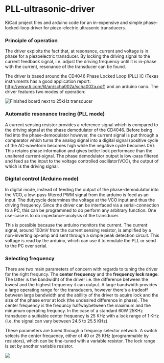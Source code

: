 # PLL-ultrasonic-driver
KiCad project files and arduino code for an in-expensive and simple phase-locked-loop driver for piezo-electric ultrasonic transducers. 

### Principle of operation
The driver exploits the fact that, at resonance, current and voltage is in phase for a piezoelectric transducer. By locking the driving signal to the current feedback signal, i.e. adjust the driving frequency until it is in-phase with the current, resonance of the transducer can be found. 

The driver is based around the CD4046 Phase Locked Loop (PLL) IC (Texas instruments has a good application report: http://www.ti.com/lit/an/scha002a/scha002a.pdf) and an arduino nano. The driver features two modes of operation:

![Finished board next to 25kHz transducer](https://github.com/leacog/PLL-ultrasonic-driver/blob/master/pcb/images/finished-board.JPG)

### Automatic resonance tracing (PLL mode) ###
A current sensing resistor provides a reference signal which is compared to the driving signal at the phase demodulator of the CD4046. Before being fed into the phase-demodulator however, the current signal is put through a comparator which turns the analog signal into a digital signal (positive cycle of the AC-waveform becomes high while the negative cycle becomes 0V). This retains phase information and gives better lock performace than the unaltered current-signal. The phase demodulator output is low-pass filtered and feed as the input to the voltage controlled oscillator(VCO), the output of which is the driving signal.

### Digital control (Arduino mode) ###
In digital mode, instead of feeding the output of the phase-demodulator into the VCO, a low-pass filtered PWM signal from the arduino is feed as an input. The dutycycle determines the voltage at the VCO input and thus the driving frequency. Since the driver can be interfaced via a serial-connection to a PC, this can be programmed to do perform any arbitrary function. One use-case is to do impedance-analysis of the transducer.

This is possible because the arduino monitors the current. The current signal, around 100mV from the current sensing resistor, is amplified by a non-inverting op-amp and sent through a simple peak detection circuit. This voltage is read by the arduino, which can use it to emulate the PLL or send to the PC over serial. 

### Selecting frequency ###
There are two main parameters of concern with regards to tuning the driver for the right frequncy. The **center frequency** and the **frequency lock range**. The latter is the bandwidht of the driver i.e. the difference between the lowest and the highest frequency it can output. A large bandwidth provides a large operating range for the transducers, however there's a tradeoff between large bandwidth and the abillity of the driver to aquire lock and the size of the phase error at lock (the undesired difference in phase). The center frequency is  the frequncy halfwaybetween the maximum and the minumum operating frequncy. In the case of a standard 60W 25KHz transducer a suitiable center frequency is 25 KHz with a lock range of 1 KHz (i.e. the signal can vary between 24.5 to 25.5 KHz).

These parameters are tuned through a frequncy selector network. A switch selects the center frequency, either of 40 or 25 KHz (programmable by resistors), which can be fine-tuned with a variable resistor. The lock range is set by another variable resistor.

![](https://github.com/leacog/PLL-ultrasonic-driver/blob/master/pcb/images/PLL-USL-signalgenerator-schematic-1.png) 
